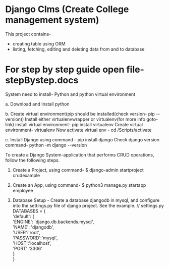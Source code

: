 # Django Clms (Create College management system) 

This project contains-
 - creating table using ORM
 - listing, fetching, editing and deleting data from and to database

# For step by step guide open file- stepBystep.docs

System need to install- Python and python virtual environment

a. Download and Install python

b. Create virtual environment(pip should be installed(check version- pip --version))
Install either virtualenvwrapper or virtualenv(for more info goto- link)
install virtual environment- pip install virtualenv
Create virtual environment- virtualenv <virtual-env>
Now activate virtual env - cd <virtual-env>/Scripts/activate

c. Install Django using command -
pip install django
Check django version command-
	python -m django --version


To create a Django System-application that performs CRUD operations, follow the following steps.
1. Create a Project, using command- 
$ django-admin startproject crudexample  
2. Create an App, using command- 
$ python3 manage.py startapp employee  

3. Database Setup -
Create a database djangodb in mysql, and configure into the settings.py file of django project. See the example.
// settings.py
DATABASES = {  
    'default': {  
        'ENGINE': 'django.db.backends.mysql',  
        'NAME': 'djangodb',  
        'USER':'root',  
        'PASSWORD':'mysql',  
        'HOST':'localhost',  
        'PORT':'3306'  
    }  
}  

